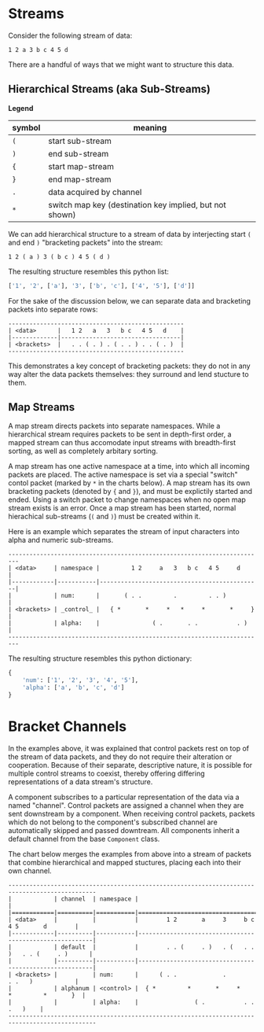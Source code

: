 
Streams
=======

Consider the following stream of data:

```
1 2 a 3 b c 4 5 d
```

There are a handful of ways that we might want to structure this data.  

Hierarchical Streams (aka Sub-Streams)
--------------------------------------

**Legend**

symbol | meaning
-------|------------------
  `(`  | start sub-stream
  `)`  | end sub-stream
  `{`  | start map-stream
  `}`  | end map-stream
  `.`  | data acquired by channel
  `*`  | switch map key (destination key implied, but not shown)

We can add hierarchical structure to a stream of data by interjecting
start `(` and end `)` "bracketing packets" into the stream:

```
1 2 ( a ) 3 ( b c ) 4 5 ( d )
```

The resulting structure resembles this python list:

```python
['1', '2', ['a'], '3', ['b', 'c'], ['4', '5'], ['d']]
```

For the sake of the discussion below, we can separate data and bracketing
packets into separate rows:

```
--------------------------------------------------
| <data>      |   1 2   a   3   b c   4 5   d    |
|-------------|----------------------------------|
| <brackets>  |   . . ( . ) . ( . . ) . . ( . )  |
--------------------------------------------------
```

This demonstrates a key concept of bracketing packets: they do not in any
way alter the data packets themselves: they surround and lend stucture to them.

Map Streams
--------------

A map stream directs packets into separate namespaces. While a
hierarchical stream requires packets to be sent in
depth-first order, a mapped stream can thus accomodate input streams with
breadth-first sorting, as well as completely arbitary sorting.

A map stream has one active namespace at a time, into which all incoming packets
are placed. The active namespace is set via a special "switch" contol packet
(marked by `*` in the charts below).  A map stream has its
own bracketing packets (denoted by `{` and `}`), and must be explictily started
and ended. Using a switch packet to change namespaces when no open map
stream exists is an error. Once a map stream has been started, normal hierachical sub-streams
(`(` and `)`) must be created within it.

Here is an example which separates the stream of input characters into alpha and
numeric sub-streams. 

```
-------------------------------------------------------------------------
| <data>     | namespace |         1 2     a   3   b c   4 5     d      |
|------------|-----------|----------------------------------------------|
|            | num:      |       ( . .         .         . . )          |
| <brackets> | _control_ |   { *       *     *   *     *       *     }  |
|            | alpha:    |               ( .       . .           . )    |
-------------------------------------------------------------------------
```

The resulting structure resembles this python dictionary:

```python
{
    'num': ['1', '2', '3', '4', '5'],
    'alpha': ['a', 'b', 'c', 'd']
}
```

Bracket Channels
================

In the examples above, it was explained that control packets rest on top of
the stream of data packets, and they do not require their alteration or cooperation.
Because of their separate, descriptive nature, it is possible for multiple
control streams to coexist, thereby offering differing representations of a data
stream's structure.

A component subscribes to a particular representation of the data via a named
"channel".  Control packets are assigned a channel when they are sent
downstream by a component.  When receiving control packets, packets which do not
belong to the component's subscribed channel are automatically skipped and
passed downtream. All components inherit a default channel from the base
`Component` class.

The chart below merges the examples from above into a stream of packets that
combine hierarchical and mapped stuctures, placing each into their own channel.

```
-----------------------------------------------------------------------------------------------
|            | channel  | namespace |                                                         |
|============|==========|===========|=========================================================|
| <data>     |          |           |        1 2       a     3     b c     4 5       d        |
|------------|----------|-----------|---------------------------------------------------------|
|            | default  |           |        . . (     . )   . (   . . )   . . (     . )      |
|            |----------|-----------|---------------------------------------------------------|
| <brackets> |          | num:      |      ( . .             .             . .   )            |
|            | alphanum | <control> |  { *         *       *     *       *         *       }  |
|            |          | alpha:    |                ( .           . .               .   )    |
-----------------------------------------------------------------------------------------------
```

